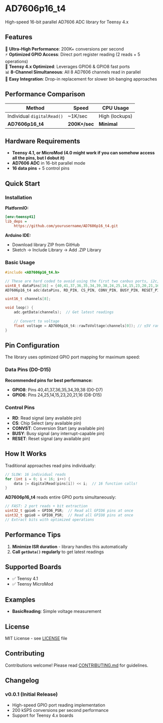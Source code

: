 # AD7606p16_t4

High-speed 16-bit parallel AD7606 ADC library for Teensy 4.x

## Features

🚀 **Ultra-High Performance**: 200K+ conversions per second  
⚡ **Optimized GPIO Access**: Direct port register reading (2 reads + 5 operations)  
🎯 **Teensy 4.x Optimized**: Leverages GPIO6 & GPIO8 fast ports  
📊 **8-Channel Simultaneous**: All 8 AD7606 channels read in parallel  
🔧 **Easy Integration**: Drop-in replacement for slower bit-banging approaches  

## Performance Comparison

| Method | Speed | CPU Usage |
|--------|-------|-----------|
| Individual `digitalRead()` | ~1K/sec | High (lockups) |
| **AD7606p16_t4** | **200K+/sec** | **Minimal** |

## Hardware Requirements

- **Teensy 4.1, or MicroMod (4.0 might work if you can somehow access all the pins, but I dobut it)**
- **AD7606 ADC** in 16-bit parallel mode
- **16 data pins** + 5 control pins

## Quick Start

### Installation

**PlatformIO:**
```ini
[env:teensy41]
lib_deps = 
    https://github.com/yourusername/AD7606p16_t4.git
```

**Arduino IDE:**
- Download library ZIP from GitHub
- Sketch → Include Library → Add .ZIP Library

### Basic Usage

```cpp
#include <AD7606p16_t4.h>

// These are hard coded to avoid using the first two canbus ports, i2c, and SPI, but it is a lot of pins lol
uint8_t dataPins[16] = {40,41,37,36,35,34,39,38,24,25,14,15,23,20,21,16};
AD7606p16_t4 adc(dataPins, RD_PIN, CS_PIN, CONV_PIN, BUSY_PIN, RESET_PIN);

uint16_t channels[8];

void loop() {
    adc.getData(channels);  // Get latest readings
    
    // Convert to voltage
    float voltage = AD7606p16_t4::rawToVoltage(channels[0]); // ±5V range
}
```

## Pin Configuration

The library uses optimized GPIO port mapping for maximum speed:

### Data Pins (D0-D15)
**Recommended pins for best performance:**
- **GPIO8**: Pins 40,41,37,36,35,34,39,38 (D0-D7)
- **GPIO6**: Pins 24,25,14,15,23,20,21,16 (D8-D15)

### Control Pins
- **RD**: Read signal (any available pin)
- **CS**: Chip Select (any available pin)
- **CONVST**: Conversion Start (any available pin)
- **BUSY**: Busy signal (any interrupt-capable pin)
- **RESET**: Reset signal (any available pin)

## How It Works

Traditional approaches read pins individually:
```cpp
// SLOW: 16 individual reads
for (int i = 0; i < 16; i++) {
    data |= digitalRead(pins[i]) << i;  // 16 function calls!
}
```

**AD7606p16_t4** reads entire GPIO ports simultaneously:
```cpp
// FAST: 2 port reads + bit extraction
uint32_t gpio6 = GPIO6_PSR;  // Read all GPIO6 pins at once
uint32_t gpio8 = GPIO8_PSR;  // Read all GPIO8 pins at once
// Extract bits with optimized operations
```

## Performance Tips

1. **Minimize ISR duration** - library handles this automatically
2. **Call `getData()` regularly** to get latest readings

## Supported Boards

- ✅ Teensy 4.1  
- ✅ Teensy MicroMod

## Examples

- **BasicReading**: Simple voltage measurement

## License

MIT License - see [LICENSE](LICENSE) file

## Contributing

Contributions welcome! Please read [CONTRIBUTING.md](CONTRIBUTING.md) for guidelines.

## Changelog

### v0.0.1 (Initial Release)
- High-speed GPIO port reading implementation
- 200 kSPS conversions per second performance
- Support for Teensy 4.x boards
